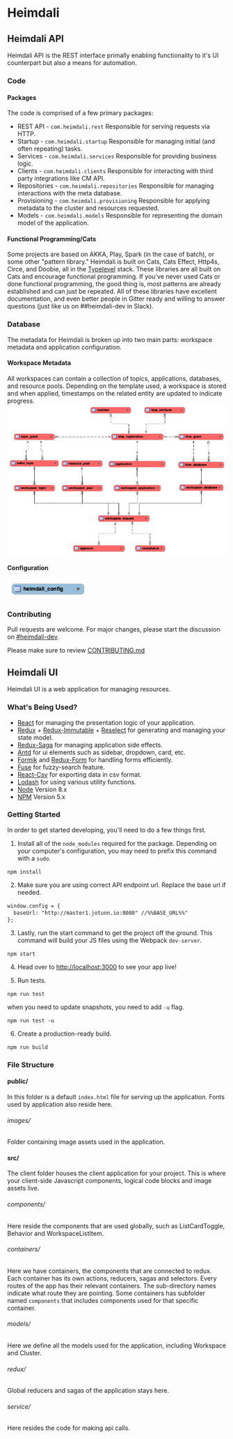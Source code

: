 # Heimdali
## Heimdali API
Heimdali API is the REST interface primally enabling functionality to it's UI counterpart but also a means for automation.

### Code
#### Packages
The code is comprised of a few primary packages:

* REST API -  `com.heimdali.rest`
Responsible for serving requests via HTTP.
* Startup -  `com.heimdali.startup`
Responsible for managing initial (and often repeating) tasks.
* Services -  `com.heimdali.services`
Responsible for providing business logic.
* Clients -  `com.heimdali.clients`
Responsible for interacting with third party integrations like CM API.
* Repositories - `com.heimdali.repositories`
Responsible for managing interactions with the meta database.
* Provisioning - `com.heimdali.provisioning`
Responsible for applying metadata to the cluster and resources requested.
* Models - `com.heimdali.models`
Responsible for representing the domain model of the application.

#### Functional Programming/Cats
Some projects are based on AKKA, Play, Spark (in the case of batch), or some other "pattern library." Heimdali is built on Cats, Cats Effect, Http4s, Circe, and Doobie, all in the [Typelevel](http://typelevel.org) stack. These libraries are all built on Cats and encourage functional programming. If you've never used Cats or done functional programming, the good thing is, most patterns are already established and can just be repeated. All of these libraries have excellent documentation, and even better people in Gitter ready and willing to answer questions (just like us on ##heimdali-dev in Slack).

### Database
The metadata for Heimdali is broken up into two main parts: workspace metadata and application configuration.

#### Workspace Metadata
All workspaces can contain a collection of topics, applications, databases, and resource pools. Depending on the template used, a workspace is stored and when applied, timestamps on the related entity are updated to indicate progress.
![](metadata.png)

#### Configuration
![](config.png)

### Contributing
Pull requests are welcome. For major changes, please start the discussion on [#heimdali-dev](https://phdata.slack.com/app_redirect?channel=heimdali-dev).

Please make sure to review [CONTRIBUTING.md](CONTRIBUTING.md)

## Heimdali UI

Heimdali UI is a web application for managing resources.

### What's Being Used?

* [React](http://facebook.github.io/react/) for managing the presentation logic of your application.
* [Redux](http://redux.js.org/) + [Redux-Immutable](https://github.com/gajus/redux-immutable/) + [Reselect](https://github.com/reduxjs/reselect/) for generating and managing your state model.
* [Redux-Saga](https://github.com/redux-saga/redux-saga/) for managing application side effects.
* [Antd](https://ant.design/) for ui elements such as sidebar, dropdown, card, etc.
* [Formik](https://github.com/jaredpalmer/formik/) and [Redux-Form](https://redux-form.com/) for handling forms efficiently.
* [Fuse](http://fusejs.io/) for fuzzy-search feature.
* [React-Csv](https://github.com/react-csv/react-csv/) for exporting data in csv format.
* [Lodash](https://lodash.com/) for using various utility functions.
* [Node](https://nodejs.org) Version 8.x
* [NPM](https://npmjs.com) Version 5.x


### Getting Started
In order to get started developing, you'll need to do a few things first.

1. Install all of the `node_modules` required for the package. Depending on your computer's configuration, you may need to prefix this command with a `sudo`.

```
npm install
```

2. Make sure you are using correct API endpoint url. Replace the base url if needed.

```
window.config = {
  baseUrl: "http://master1.jotunn.io:8080" //%%BASE_URL%%"
};
```

3. Lastly, run the start command to get the project off the ground. This command will build your JS files using the Webpack `dev-server`.

```
npm start
```

4. Head over to [http://localhost:3000](http://localhost:3000) to see your app live!

5. Run tests.

```
npm run test
```
when you need to update snapshots, you need to add `-u` flag.
```
npm run test -u
```

6. Create a production-ready build.

```
npm run build
```

### File Structure

#### public/

In this folder is a default `index.html` file for serving up the application. Fonts used by application also reside here.

###### images/

Folder containing image assets used in the application.

#### src/

The client folder houses the client application for your project.  This is where your client-side Javascript components, logical code blocks and image assets live.

###### components/

Here reside the components that are used globally, such as ListCardToggle, Behavior and WorkspaceListItem.

###### containers/

Here we have containers, the components that are connected to redux. Each container has its own actions, reducers, sagas and selectors. Every routes of the app has their relevant containers. The sub-directory names indicate what route they are pointing. Some containers has subfolder named `components` that includes components used for that specific container.

###### models/

Here we define all the models used for the application, including Workspace and Cluster.

###### redux/

Global reducers and sagas of the application stays here.

###### service/

Here resides the code for making api calls.
